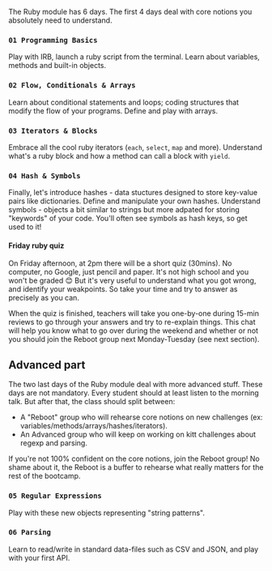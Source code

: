 The Ruby module has 6 days. The first 4 days deal with core notions you absolutely need to understand.

### `01 Programming Basics`

Play with IRB, launch a ruby script from the terminal. Learn about variables, methods and built-in objects.

### `02 Flow, Conditionals & Arrays`

Learn about conditional statements and loops; coding structures that modify the flow of your programs. Define and play with arrays.

### `03 Iterators & Blocks`

Embrace all the cool ruby iterators (`each`, `select`, `map` and more). Understand what's a ruby block and how a method can call a block with `yield`.

### `04 Hash & Symbols`

Finally, let's introduce hashes - data stuctures designed to store key-value pairs like dictionaries. Define and manipulate your own hashes. Understand symbols - objects a bit similar to strings but more adpated for storing "keywords" of your code. You'll often see symbols as hash keys, so get used to it!

#### Friday ruby quiz

On Friday afternoon, at 2pm there will be a short quiz (30mins). No computer, no Google, just pencil and paper. It's not high school and you won't be graded 😊 But it's very useful to understand what you got wrong, and identify your weakpoints. So take your time and try to answer as precisely as you can.

When the quiz is finished, teachers will take you one-by-one during 15-min reviews to go through your answers and try to re-explain things. This chat will help you know what to go over during the weekend and whether or not you should join the Reboot group next Monday-Tuesday (see next section).

## Advanced part

The two last days of the Ruby module deal with more advanced stuff. These days are not mandatory. Every student should at least listen to the morning talk. But after that, the class should split between:

- A "Reboot" group who will rehearse core notions on new challenges (ex: variables/methods/arrays/hashes/iterators).
- An Advanced group who will keep on working on kitt challenges about regexp and parsing.

If you're not 100% confident on the core notions, join the Reboot group! No shame about it, the Reboot is a buffer to rehearse what really matters for the rest of the bootcamp.

### `05 Regular Expressions`

Play with these new objects representing "string patterns".

### `06 Parsing`

Learn to read/write in standard data-files such as CSV and JSON, and play with your first API.
